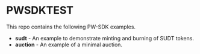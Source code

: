 # PWSDKTEST

This repo contains the following PW-SDK examples.

- **sudt** - An example to demonstrate minting and burning of SUDT tokens.
- **auction** - An example of a minimal auction.


